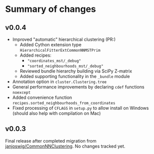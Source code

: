 Summary of changes
==================

v0.0.4
------

  * Improved "automatic" hierarchical clustering (PR:)
    * Added Cython extension type `HierarchicalFitterExtCommonNNMSTPrim`
    * Added recipes:
       * `"coordinates_mst/_debug"`
       * `"sorted_neighbourhoods_mst/_debug"`
    * Reviewed bundle hierarchy building via SciPy Z-matrix
    * Added supporting functionality in the `_bundle` module
  * Annotation option in `cluster.Clustering.tree`
  * General performance improvements by declaring `cdef` functions `noexcept`
  * Added convenience function `recipes.sorted_neighbourhoods_from_coordinates`
  * Fixed processing of `CFLAGS` in `setup.py` to allow install on Windows (should also help with compilation on Mac)

v0.0.3
------

Final release after completed migration from [janjoswig/CommonNNClustering](https://github.com/janjoswig/CommonNNClustering). No changes tracked yet.